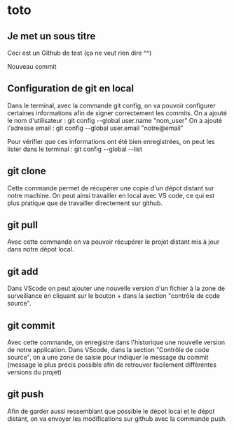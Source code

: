 # toto

## Je met un sous titre 

Ceci est un Github de test (ça ne veut rien dire ^^)


Nouveau commit

## Configuration de git en local

Dans le terminal, avec la commande git config, on va pouvoir configurer certaines informations afin de signer correctement les commits. 
On a ajouté le nom d'utilisateur : git config --global user.name "nom_user"
On a ajouté l'adresse email : git config --global user.email "notre@email"

Pour vérifier que ces informations ont été bien enregistrées, on peut les lister dans le terminal : git config --global --list

## git clone

Cette commande permet de récupérer une copie d'un dépot distant sur notre machine. 
On peut ainsi travailler en local avec VS code, ce qui est plus pratique que de travailler directement sur github.


## git pull

Avec cette commande on va pouvoir récupérer le projet distant mis à jour dans notre dépot local.

## git add

Dans VScode on peut ajouter une nouvelle version d'un fichier à la zone de surveillance en cliquant sur le bouton + dans la section "contrôle de code source".

## git commit

Avec cette commande, on enregistre dans l'historique une nouvelle version de notre application. Dans VScode, dans la section "Contrôle de code source", on a une zone de saisie pour indiquer le message du commit (message le plus précis possible afin de retrouver facilement différentes versions du projet)

## git push

Afin de garder aussi ressemblant que possible le dépot local et le dépot distant, on va envoyer les modifications sur github avec la commande push.